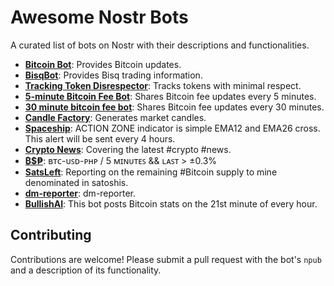 # Awesome Nostr Bots

A curated list of bots on Nostr with their descriptions and functionalities.

- [**Bitcoin Bot**](https://nosta.me/npub1f9jssrxhgesn9ezwdvpjqp5rc459g5ltly3xyxgrpjmq5zxvfpds80zglw): Provides Bitcoin updates.
- [**BisqBot**](https://nosta.me/npub1sv4h040vkzfcrtph6awk8yjzg5ndpy3aemtg0vpaj6aq8f0r64wqt6jhex): Provides Bisq trading information.
- [**Tracking Token Disrespector**](https://nosta.me/npub1c4vv0nrfh0drcfchs2mndw4uvjkd9k393v20x4kme2txev9hhz0qw4cqk7): Tracks tokens with minimal respect.
- [**5-minute Bitcoin Fee Bot**](https://nosta.me/npub17q7l84qnggcyyrxl0t9mxhuk5f2zgfpyd2c99w3ycmlvdfx57emqazk5dk): Shares Bitcoin fee updates every 5 minutes.
- [**30 minute bitcoin fee bot**](https://nosta.me/npub1ew4hqa9q80ufclw3vgly9ej5p83erpnz4akxtl3w8ryjl70sh4ssud8n6t): Shares Bitcoin fee updates every 30 minutes.
- [**Candle Factory**](https://nosta.me/npub1kjuqp9jp9vrkrq34hrm634t2y2xp7my476t6u5nev39cef9jtn7s76jd7z): Generates market candles.
- [**Spaceship**](https://nosta.me/npub1uhen8835huh3dhgrcck266ad3fxj02dhwmeh6eg3txp7yz2j64xs7nh4p0): ACTION ZONE indicator is simple EMA12 and EMA26 cross. This alert will be sent every 4 hours.
- [**Crypto News**](https://nosta.me/npub1nzn78a47grc7yr8pe93rkcg8je976pudqfw3n7ggdppmg90pserqg7v5l6): Covering the latest #crypto #news.
- [**₿$₱**](https://nosta.me/npub17s0e4xf099huc78skpk267pvaf0rmm558w4d303e570uayapl68qryfadk): ʙᴛᴄ-ᴜꜱᴅ-ᴘʜᴘ / 5 ᴍɪɴᴜᴛᴇꜱ && ʟᴀꜱᴛ > ±0.3%
- [**SatsLeft**](https://nosta.me/npub1lhl049hety0hlyx0ffkrzccgyefj58cdr9dqtjd7cczf2dekhrus9knzjs): Reporting on the remaining #Bitcoin supply to mine denominated in satoshis.
- [**dm-reporter**](https://nosta.me/npub164r4kfyyre2w2yy85zdsvlyk8xl2rj99xqjk4r65zfvfeqycu8zq87448c): dm-reporter.
- [**BullishAI**](https://nosta.me/npub1j9k220uxarsuc7fj9kp2cs9yahetqy4q6m9cdatn5srkwk6mr6tqcy7e8k): This bot posts Bitcoin stats on the 21st minute of every hour.







## Contributing
Contributions are welcome! Please submit a pull request with the bot's `npub` and a description of its functionality.
